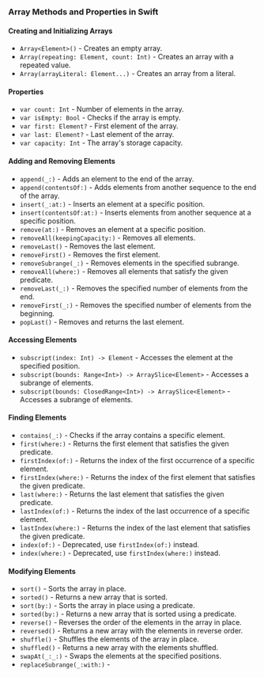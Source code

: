 ### Array Methods and Properties in Swift

#### Creating and Initializing Arrays
- `Array<Element>()` - Creates an empty array.
- `Array(repeating: Element, count: Int)` - Creates an array with a repeated value.
- `Array(arrayLiteral: Element...)` - Creates an array from a literal.

#### Properties
- `var count: Int` - Number of elements in the array.
- `var isEmpty: Bool` - Checks if the array is empty.
- `var first: Element?` - First element of the array.
- `var last: Element?` - Last element of the array.
- `var capacity: Int` - The array's storage capacity.

#### Adding and Removing Elements
- `append(_:)` - Adds an element to the end of the array.
- `append(contentsOf:)` - Adds elements from another sequence to the end of the array.
- `insert(_:at:)` - Inserts an element at a specific position.
- `insert(contentsOf:at:)` - Inserts elements from another sequence at a specific position.
- `remove(at:)` - Removes an element at a specific position.
- `removeAll(keepingCapacity:)` - Removes all elements.
- `removeLast()` - Removes the last element.
- `removeFirst()` - Removes the first element.
- `removeSubrange(_:)` - Removes elements in the specified subrange.
- `removeAll(where:)` - Removes all elements that satisfy the given predicate.
- `removeLast(_:)` - Removes the specified number of elements from the end.
- `removeFirst(_:)` - Removes the specified number of elements from the beginning.
- `popLast()` - Removes and returns the last element.

#### Accessing Elements
- `subscript(index: Int) -> Element` - Accesses the element at the specified position.
- `subscript(bounds: Range<Int>) -> ArraySlice<Element>` - Accesses a subrange of elements.
- `subscript(bounds: ClosedRange<Int>) -> ArraySlice<Element>` - Accesses a subrange of elements.

#### Finding Elements
- `contains(_:)` - Checks if the array contains a specific element.
- `first(where:)` - Returns the first element that satisfies the given predicate.
- `firstIndex(of:)` - Returns the index of the first occurrence of a specific element.
- `firstIndex(where:)` - Returns the index of the first element that satisfies the given predicate.
- `last(where:)` - Returns the last element that satisfies the given predicate.
- `lastIndex(of:)` - Returns the index of the last occurrence of a specific element.
- `lastIndex(where:)` - Returns the index of the last element that satisfies the given predicate.
- `index(of:)` - Deprecated, use `firstIndex(of:)` instead.
- `index(where:)` - Deprecated, use `firstIndex(where:)` instead.

#### Modifying Elements
- `sort()` - Sorts the array in place.
- `sorted()` - Returns a new array that is sorted.
- `sort(by:)` - Sorts the array in place using a predicate.
- `sorted(by:)` - Returns a new array that is sorted using a predicate.
- `reverse()` - Reverses the order of the elements in the array in place.
- `reversed()` - Returns a new array with the elements in reverse order.
- `shuffle()` - Shuffles the elements of the array in place.
- `shuffled()` - Returns a new array with the elements shuffled.
- `swapAt(_:_:)` - Swaps the elements at the specified positions.
- `replaceSubrange(_:with:)` -
